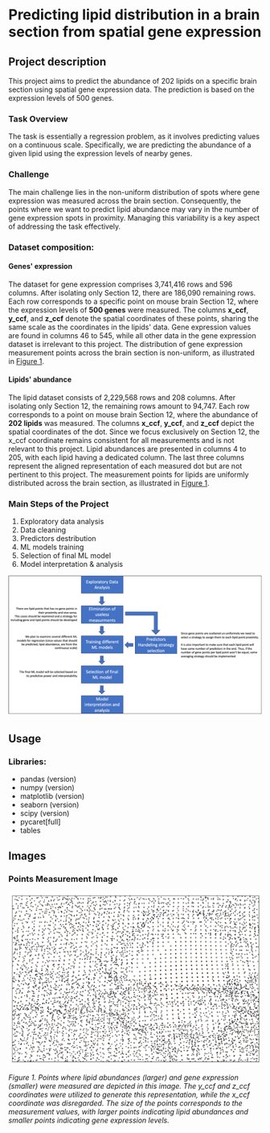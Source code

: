 # Predicting lipid distribution in a brain section from spatial gene expression

## Project description
This project aims to predict the abundance of 202 lipids on a specific brain section using spatial gene expression data. 
The prediction is based on the expression levels of 500 genes.

### Task Overview
The task is essentially a regression problem, as it involves predicting values on a continuous scale. 
Specifically, we are predicting the abundance of a given lipid using the expression levels of nearby genes.

### Challenge
The main challenge lies in the non-uniform distribution of spots where gene expression was measured across the brain section. 
Consequently, the points where we want to predict lipid abundance may vary in the number of gene expression spots in proximity. 
Managing this variability is a key aspect of addressing the task effectively.

### Dataset composition:
#### Genes' expression 
The dataset for gene expression comprises 3,741,416 rows and 596 columns. 
After isolating only Section 12, there are 186,090 remaining rows.
Each row corresponds to a specific point on mouse brain Section 12, where the expression levels of **500 genes** were measured.
The columns **x_ccf**, **y_ccf**, and **z_ccf** denote the spatial coordinates of these points, sharing the same scale as the coordinates in the lipids' data. 
Gene expression values are found in columns 46 to 545, while all other data in the gene expression dataset is irrelevant to this project.
The distribution of gene expression measurement points across the brain section is non-uniform, as illustrated in [Figure 1](#points-image).

#### Lipids' abundance
The lipid dataset consists of 2,229,568 rows and 208 columns.
After isolating only Section 12, the remaining rows amount to 94,747.
Each row corresponds to a point on mouse brain Section 12, where the abundance of **202 lipids** was measured.
The columns **x_ccf**, **y_ccf**, and **z_ccf** depict the spatial coordinates of the dot.
Since we focus exclusively on Section 12, the x_ccf coordinate remains consistent for all measurements and is not relevant to this project. 
Lipid abundances are presented in columns 4 to 205, with each lipid having a dedicated column.
The last three columns represent the aligned representation of each measured dot but are not pertinent to this project. 
The measurement points for lipids are uniformly distributed across the brain section, as illustrated in [Figure 1](#points-image).

### Main Steps of the Project
1. Exploratory data analysis
2. Data cleaning
3. Predictors destribution
4. ML models training
5. Selection of final ML model
6. Model interpretation &  analysis

<a id="plan">![Main steps of the project](images/project_steps.png)</a>

## Usage

### Libraries:
- pandas (version)
- numpy (version)
- matplotlib (version)
- seaborn (version)
- scipy (version)
- pycaret[full]
- tables

## Images
### Points Measurement Image
<a id="points-image">![Points Measurement Image](images/points_measure.png)</a>

*Figure 1. Points where lipid abundances (larger) and gene expression (smaller) were measured are depicted in this image. The y_ccf and z_ccf coordinates were utilized to generate this representation, while the x_ccf coordinate was disregarded. The size of the points corresponds to the measurement values, with larger points indicating lipid abundances and smaller points indicating gene expression levels.*





